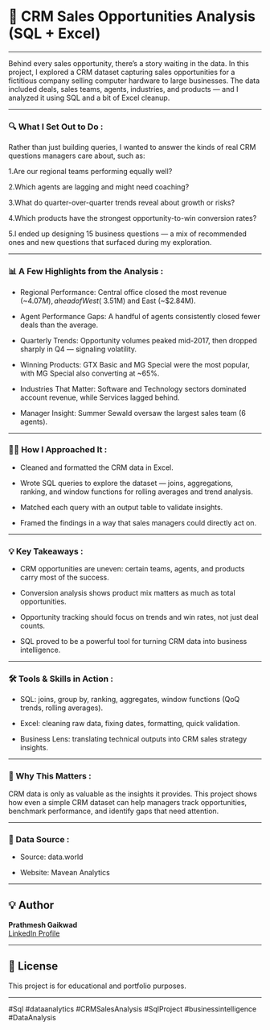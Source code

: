 # 🚀 CRM Sales Opportunities Analysis (SQL + Excel)
---
Behind every sales opportunity, there’s a story waiting in the data.
In this project, I explored a CRM dataset capturing sales opportunities for a fictitious company selling computer hardware to large businesses.
The data included deals, sales teams, agents, industries, and products — and I analyzed it using SQL and a bit of Excel cleanup.

---
### 🔍 What I Set Out to Do :

Rather than just building queries, I wanted to answer the kinds of real CRM questions managers care about, such as:

1.Are our regional teams performing equally well?

2.Which agents are lagging and might need coaching?

3.What do quarter-over-quarter trends reveal about growth or risks?

4.Which products have the strongest opportunity-to-win conversion rates?

5.I ended up designing 15 business questions — a mix of recommended ones and new questions that surfaced during my exploration.

---
### 📊 A Few Highlights from the Analysis :

- Regional Performance: Central office closed the most revenue (~$4.07M), ahead of West (~$3.51M) and East (~$2.84M).

- Agent Performance Gaps: A handful of agents consistently closed fewer deals than the average.

- Quarterly Trends: Opportunity volumes peaked mid-2017, then dropped sharply in Q4 — signaling volatility.

- Winning Products: GTX Basic and MG Special were the most popular, with MG Special also converting at ~65%.

- Industries That Matter: Software and Technology sectors dominated account revenue, while Services lagged behind.

- Manager Insight: Summer Sewald oversaw the largest sales team (6 agents).

---
### 🧑‍💻 How I Approached It :

- Cleaned and formatted the CRM data in Excel.

- Wrote SQL queries to explore the dataset — joins, aggregations, ranking, and window functions for rolling averages and trend analysis.

- Matched each query with an output table to validate insights.

- Framed the findings in a way that sales managers could directly act on.
---
### 💡 Key Takeaways :

- CRM opportunities are uneven: certain teams, agents, and products carry most of the success.

- Conversion analysis shows product mix matters as much as total opportunities.

- Opportunity tracking should focus on trends and win rates, not just deal counts.

- SQL proved to be a powerful tool for turning CRM data into business intelligence.
---
### 🛠️ Tools & Skills in Action :

- SQL: joins, group by, ranking, aggregates, window functions (QoQ trends, rolling averages).

- Excel: cleaning raw data, fixing dates, formatting, quick validation.

- Business Lens: translating technical outputs into CRM sales strategy insights.
---
### 📌 Why This Matters :

CRM data is only as valuable as the insights it provides.
This project shows how even a simple CRM dataset can help managers track opportunities, benchmark performance, and identify gaps that need attention.

---
### 📂 Data Source :

- Source: data.world

- Website: Mavean Analytics

---
## 💡 Author
**Prathmesh Gaikwad**  
[LinkedIn Profile](https://www.linkedin.com/in/prathmesh-gaikwad-bbb142322/)

---

## 📄 License
This project is for educational and portfolio purposes.

---

#Sql #dataanalytics #CRMSalesAnalysis #SqlProject #businessintelligence #DataAnalysis
